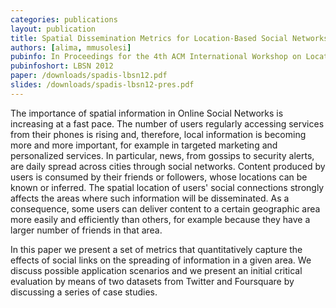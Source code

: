 ```yaml
---
categories: publications
layout: publication
title: Spatial Dissemination Metrics for Location-Based Social Networks
authors: [alima, mmusolesi]
pubinfo: In Proceedings for the 4th ACM International Workshop on Location-Based Social Networks (LBSN'12). Colocated with ACM UbiComp'12. Pittsburgh, Pennsylvania, USA. September 2012.
pubinfoshort: LBSN 2012
paper: /downloads/spadis-lbsn12.pdf
slides: /downloads/spadis-lbsn12-pres.pdf
---
```

The importance of spatial information in Online Social Networks is increasing
at a fast pace. The number of users regularly accessing services from their
phones is rising and, therefore, local information is becoming more and more
important, for example in targeted marketing and personalized services. In
particular, news, from gossips to security alerts, are daily spread across
cities through social networks. Content produced by users is consumed by their
friends or followers, whose locations can be known or inferred. The spatial
location of users' social connections strongly affects the areas where such
information will be disseminated. As a consequence, some users can deliver
content to a certain geographic area more easily and efficiently than others,
for example because they have a larger number of friends in that area.

In this paper we present a set of metrics that quantitatively capture the
effects of social links on the spreading of information in a given area. We
discuss possible application scenarios and we present an initial critical
evaluation by means of two datasets from Twitter and Foursquare by discussing a
series of case studies.

